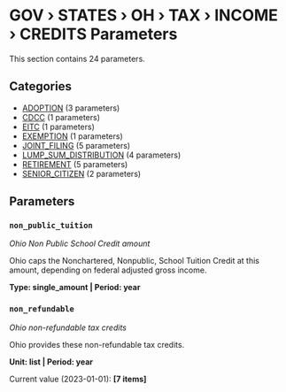 # GOV › STATES › OH › TAX › INCOME › CREDITS Parameters

This section contains 24 parameters.

## Categories

- [ADOPTION](adoption/index.md) (3 parameters)
- [CDCC](cdcc/index.md) (1 parameters)
- [EITC](eitc/index.md) (1 parameters)
- [EXEMPTION](exemption/index.md) (1 parameters)
- [JOINT_FILING](joint_filing/index.md) (5 parameters)
- [LUMP_SUM_DISTRIBUTION](lump_sum_distribution/index.md) (4 parameters)
- [RETIREMENT](retirement/index.md) (5 parameters)
- [SENIOR_CITIZEN](senior_citizen/index.md) (2 parameters)

## Parameters

### `non_public_tuition`
*Ohio Non Public School Credit amount*

Ohio caps the Nonchartered, Nonpublic, School Tuition Credit at this amount, depending on federal adjusted gross income.

**Type: single_amount | Period: year**


### `non_refundable`
*Ohio non-refundable tax credits*

Ohio provides these non-refundable tax credits.

**Unit: list | Period: year**

Current value (2023-01-01): **[7 items]**

